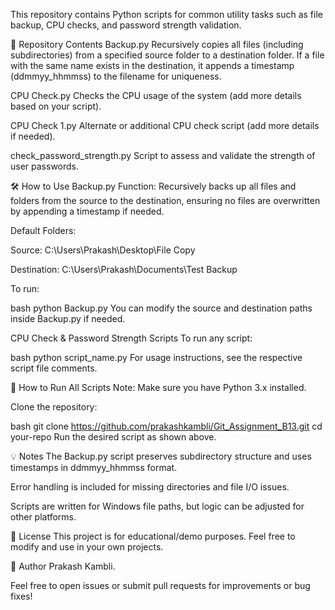 This repository contains Python scripts for common utility tasks such as file backup, CPU checks, and password strength validation.

📁 Repository Contents
Backup.py
Recursively copies all files (including subdirectories) from a specified source folder to a destination folder. If a file with the same name exists in the destination, it appends a timestamp (ddmmyy_hhmmss) to the filename for uniqueness.

CPU Check.py
Checks the CPU usage of the system (add more details based on your script).

CPU Check 1.py
Alternate or additional CPU check script (add more details if needed).

check_password_strength.py
Script to assess and validate the strength of user passwords.

🛠️ How to Use
Backup.py
Function:
Recursively backs up all files and folders from the source to the destination, ensuring no files are overwritten by appending a timestamp if needed.

Default Folders:

Source:
C:\Users\Prakash\Desktop\File Copy

Destination:
C:\Users\Prakash\Documents\Test Backup

To run:

bash
python Backup.py
You can modify the source and destination paths inside Backup.py if needed.

CPU Check & Password Strength Scripts
To run any script:

bash
python script_name.py
For usage instructions, see the respective script file comments.

📝 How to Run All Scripts
Note: Make sure you have Python 3.x installed.

Clone the repository:

bash
git clone https://github.com/prakashkambli/Git_Assignment_B13.git
cd your-repo
Run the desired script as shown above.

💡 Notes
The Backup.py script preserves subdirectory structure and uses timestamps in ddmmyy_hhmmss format.

Error handling is included for missing directories and file I/O issues.

Scripts are written for Windows file paths, but logic can be adjusted for other platforms.

📄 License
This project is for educational/demo purposes.
Feel free to modify and use in your own projects.

👤 Author
Prakash Kambli.

Feel free to open issues or submit pull requests for improvements or bug fixes!
